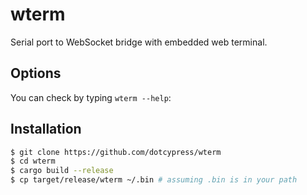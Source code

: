 # wterm

Serial port to WebSocket bridge with embedded web terminal.

## Options

You can check by typing `wterm --help`:

## Installation

```bash
$ git clone https://github.com/dotcypress/wterm
$ cd wterm
$ cargo build --release
$ cp target/release/wterm ~/.bin # assuming .bin is in your path
```